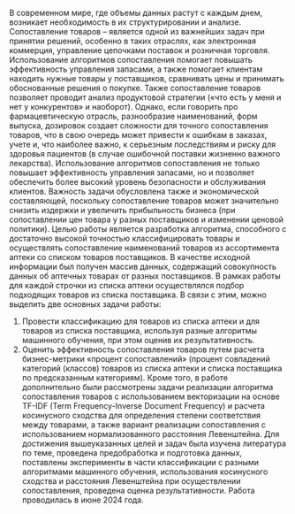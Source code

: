 В современном мире, где объемы данных растут с каждым днем, возникает необходимость в их структурировании и анализе. Сопоставление товаров – является одной из важнейших задач при принятии решений, особенно в таких отраслях, как электронная коммерция, управление цепочками поставок и розничная торговля. Использование алгоритмов сопоставления помогает повышать эффективность управления запасами, а также помогает клиентам находить нужные товары у поставщиков, сравнивать цены и принимать обоснованные решения о покупке. Также сопоставление товаров позволяет проводит анализ продуктовой стратегии («что есть у меня и нет у конкурентов» и наоборот).
Однако, если говорить про фармацевтическую отрасль, разнообразие наименований, форм выпуска, дозировок создает сложности для точного сопоставления товаров, что в свою очередь может привести к ошибкам в заказах, учете и, что наиболее важно, к серьезным последствиям и риску для здоровья пациентов (в случае ошибочной поставки жизненно важного лекарства). Использование алгоритмов сопоставления не только повышает эффективность управления запасами, но и позволяет обеспечить более высокий уровень безопасности и обслуживания клиентов. Важность задачи обусловлена также и экономической составляющей, поскольку сопоставление товаров может значительно снизить издержки и увеличить прибыльность бизнеса (при сопоставлении цен товара у разных поставщиков и изменении ценовой политики).
Целью работы является разработка алгоритма, способного с достаточно высокой точностью классифицировать товары и осуществлять сопоставление наименований товаров из ассортимента аптеки со списком товаров поставщиков. В качестве исходной информации был получен массив данных, содержащий совокупность данных об аптечных товарах от разных поставщиков. В рамках работы для каждой строчки из списка аптеки осуществлялся подбор подходящих товаров из списка поставщика.
В связи с этим, можно выделить две основных задачи работы:
1)	Провести классификацию для товаров из списка аптеки и для товаров из списка поставщика, используя разные алгоритмы машинного обучения, при этом оценив их результативность.
2)	Оценить эффективность сопоставления товаров путем расчета бизнес-метрики «процент сопоставлений» (процент совпадений категорий (классов) товаров из списка аптеки и списка поставщика по предсказанным категориям).
Кроме того, в работе дополнительно были рассмотрены задачи реализации алгоритма сопоставления товаров с использованием векторизации на основе TF-IDF (Term Frequency-Inverse Document Frequency) и расчета косинусного сходства для определения степени соответствия между товарами, а также вариант реализации сопоставления с использованием нормализованного расстояния Левенштейна.
Для достижения вышеуказанных целей и задач была изучена литература по теме, проведена предобработка и подготовка данных, поставлены эксперименты в части классификации с разными алгоритмами машинного обучения, использования косинусного сходства и расстояния Левенштейна при осуществлении сопоставления, проведена оценка результативности. Работа проводилась в июне 2024 года.
